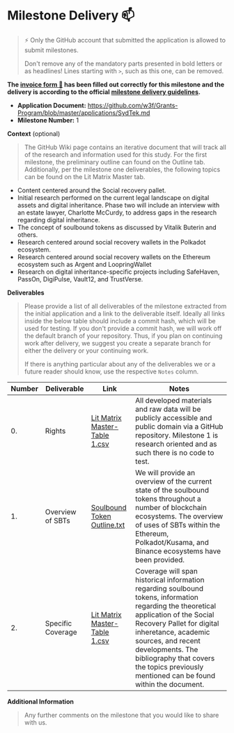 # Milestone Delivery :mailbox:

> ⚡ Only the GitHub account that submitted the application is allowed to submit milestones. 
> 
> Don't remove any of the mandatory parts presented in bold letters or as headlines! Lines starting with `>`, such as this one, can be removed.

**The [invoice form :pencil:](https://docs.google.com/forms/d/e/1FAIpQLSfmNYaoCgrxyhzgoKQ0ynQvnNRoTmgApz9NrMp-hd8mhIiO0A/viewform) has been filled out correctly for this milestone and the delivery is according to the official [milestone delivery guidelines](https://github.com/w3f/Grants-Program/blob/master/docs/milestone-deliverables-guidelines.md).**  

* **Application Document:** https://github.com/w3f/Grants-Program/blob/master/applications/SydTek.md
* **Milestone Number:** 1

**Context** (optional)
> The GitHub Wiki page contains an iterative document that will track all of the research and information used for this study. For the first milestone, the preliminary outline can found on the Outline tab. Additionally, per the milestone one deliverables, the following topics can be found on the Lit Matrix Master tab.
- Content centered around the Social recovery pallet.
- Initial research performed on the current legal landscape on digital assets and digital inheritance. Phase two will include an interview with an estate
lawyer, Charlotte McCurdy, to address gaps in the research regarding digital inheritance.
- The concept of soulbound tokens as discussed by Vitalik Buterin and others.
- Research centered around social recovery wallets in the Polkadot ecosystem.
- Research centered around social recovery wallets on the Ethereum ecosystem such as Argent and LoopringWallet 
- Research on digital inheritance-specific projects including SafeHaven, PassOn, DigiPulse, Vault12, and TrustVerse.  


**Deliverables**
> Please provide a list of all deliverables of the milestone extracted from the initial application and a link to the deliverable itself. Ideally all links inside the below table should include a commit hash, which will be used for testing. If you don't provide a commit hash, we will work off the default branch of your repository. Thus, if you plan on continuing work after delivery, we suggest you create a separate branch for either the delivery or your continuing work. 
> 
> If there is anything particular about any of the deliverables we or a future reader should know, use the respective `Notes` column.

| Number | Deliverable | Link | Notes |
| ------------- | ------------- | ------------- |------------- |
| 0. | Rights |[Lit Matrix Master-Table 1.csv](https://github.com/jgophd/Grant-Milestone-Delivery/blob/3a56b9855707e1065a520e8c2103070237bceb86/Lit%20Matrix%20Master-Table%201.csv)| All developed materials and raw data will be publicly accessible and public domain via a GitHub repository. Milestone 1 is research oriented and as such there is no code to test.| 
| 1.  | Overview of SBTs |[Soulbound Token Outline.txt](https://github.com/jgophd/Grant-Milestone-Delivery/blob/3a56b9855707e1065a520e8c2103070237bceb86/Soulbound%20Token%20Outline.txt)| We will provide an overview of the current state of the soulbound tokens throughout a number of blockchain ecosystems. The overview of uses of SBTs within the Ethereum, Polkadot/Kusama, and Binance ecosystems have been provided.| 
| 2.  | Specific Coverage |[Lit Matrix Master-Table 1.csv](https://github.com/jgophd/Grant-Milestone-Delivery/blob/3a56b9855707e1065a520e8c2103070237bceb86/Lit%20Matrix%20Master-Table%201.csv)| Coverage will span historical information regarding soulbound tokens, information regarding the theoretical application of the Social Recovery Pallet for digital inheretance, academic sources, and recent developments. The bibliography that covers the topics previously mentioned can be found within the document.|

**Additional Information**
> Any further comments on the milestone that you would like to share with us.
